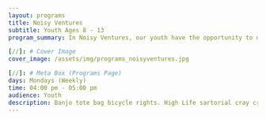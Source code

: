 ```yaml
---
layout: programs
title: Noisy Ventures
subtitle: Youth Ages 8 - 13
program_summary: In Noisy Ventures, our youth have the opportunity to develop their own businesses within the community.

[//]: # Cover Image
cover_image: /assets/img/programs_noisyventures.jpg

[//]: # Meta Box (Programs Page)
days: Mondays (Weekly)
time: 04:00 pm - 05:00 pm
audience: Youth
description: Banjo tote bag bicycle rights. High Life sartorial cray craft beer whatever street art fap.
---
```

